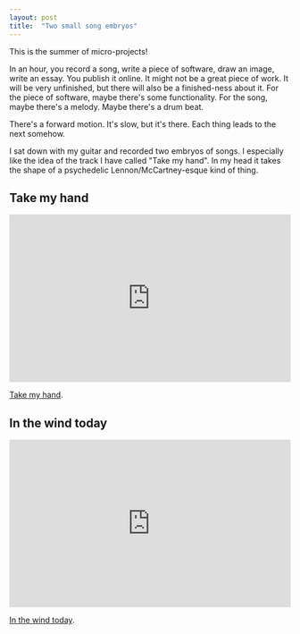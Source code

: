 ```yaml
---
layout: post
title:  "Two small song embryos"
---
```


This is the summer of micro-projects! 

In an hour, you record a song, write a piece of software, draw an image, write an essay. You publish it online. It might not be a great piece of work. It will be very unfinished, but there will also be a finished-ness about it. For the piece of software, maybe there's some functionality. For the song, maybe there's a melody. Maybe there's a drum beat.

There's a forward motion. It's slow, but it's there. Each thing leads to the next somehow.

I sat down with my guitar and recorded two embryos of songs. I especially like the idea of the track I have called "Take my hand". In my head it takes the shape of a psychedelic Lennon/McCartney-esque kind of thing.

## Take my hand

<iframe 
    width="100%" 
    height="300" 
    scrolling="no" 
    frameborder="no" 
    allow="autoplay" 
    src="https://w.soundcloud.com/player/?url=https%3A//api.soundcloud.com/tracks/848403205&color=%23ff5500&auto_play=false&hide_related=false&show_comments=true&show_user=true&show_reposts=false&show_teaser=true&visual=true">
</iframe>

[Take my hand](https://soundcloud.com/skagedal/take-my-hand).

## In the wind today

<iframe 
    width="100%" 
    height="300" 
    scrolling="no" 
    frameborder="no" 
    allow="autoplay" 
    src="https://w.soundcloud.com/player/?url=https%3A//api.soundcloud.com/tracks/848396086&color=%23ff5500&auto_play=false&hide_related=false&show_comments=true&show_user=true&show_reposts=false&show_teaser=true&visual=true">
</iframe>

[In the wind today](https://soundcloud.com/skagedal/small-acoustic-guitar-riff).

